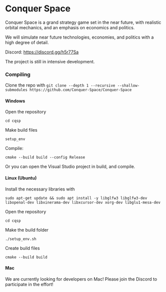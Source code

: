 Conquer Space
======
Conquer Space is a grand strategy game set in the near future, with realistic orbital mechanics, and an emphasis
on economics and politics.

We will simulate near future technologies, economies, and politics with a high degree of detail.

Discord: https://discord.gg/h5r77Sa

The project is still in intensive development.

### Compiling
Clone the repo with
`git clone --depth 1 --recursive --shallow-submodules https://github.com/Conquer-Space/Conquer-Space`

#### Windows
Open the repository

`cd cqsp`

Make build files

`setup_env`

Compile:

`cmake --build build --config Release`

Or you can open the Visual Studio project in build, and compile.

#### Linux (Ubuntu)
Install the necessary libraries with

```shell
sudo apt-get update && sudo apt install -y libglfw3 libglfw3-dev libopenal-dev libxinerama-dev libxcursor-dev xorg-dev libglu1-mesa-dev
```

Open the repository

`cd cqsp`

Make the build folder

`./setup_env.sh`

Create build files

`cmake --build build`

#### Mac
We are currently looking for developers on Mac! Please join the Discord to participate in the effort!
